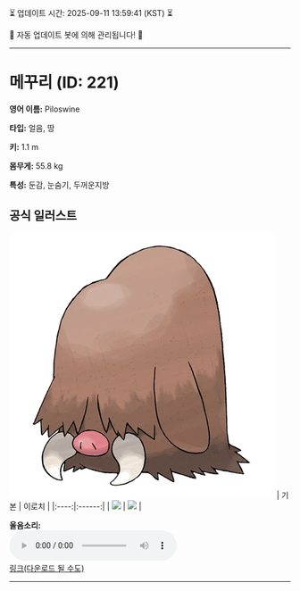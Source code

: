 
⏳ 업데이트 시간: 2025-09-11 13:59:41 (KST) ⏳

🤖 자동 업데이트 봇에 의해 관리됩니다! 🤖

---

# 메꾸리 (ID: 221)
**영어 이름:** Piloswine

**타입:** 얼음, 땅

**키:** 1.1 m

**몸무게:** 55.8 kg

**특성:** 둔감, 눈숨기, 두꺼운지방

## 공식 일러스트
![](https://raw.githubusercontent.com/PokeAPI/sprites/master/sprites/pokemon/other/official-artwork/221.png)
| 기본 | 이로치 |
|:----:|:------:|
| <img src="http://play.pokemonshowdown.com/sprites/ani/piloswine.gif" width="200"> | <img src="http://play.pokemonshowdown.com/sprites/ani-shiny/piloswine.gif" width="200"> |

**울음소리:**<br><audio controls src="https://raw.githubusercontent.com/PokeAPI/cries/main/cries/pokemon/latest/221.ogg"></audio><br> [링크(다운로드 될 수도)](https://raw.githubusercontent.com/PokeAPI/cries/main/cries/pokemon/latest/221.ogg)


---
